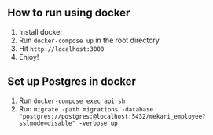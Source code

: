 ## How to run using docker
1. Install docker
2. Run `docker-compose up` in the root directory
3. Hit `http://localhost:3000`
4. Enjoy!

## Set up Postgres in docker
1. Run `docker-compose exec api sh`
2. Run `migrate -path migrations -database "postgres://postgres:@localhost:5432/mekari_employee?sslmode=disable" -verbose up`

